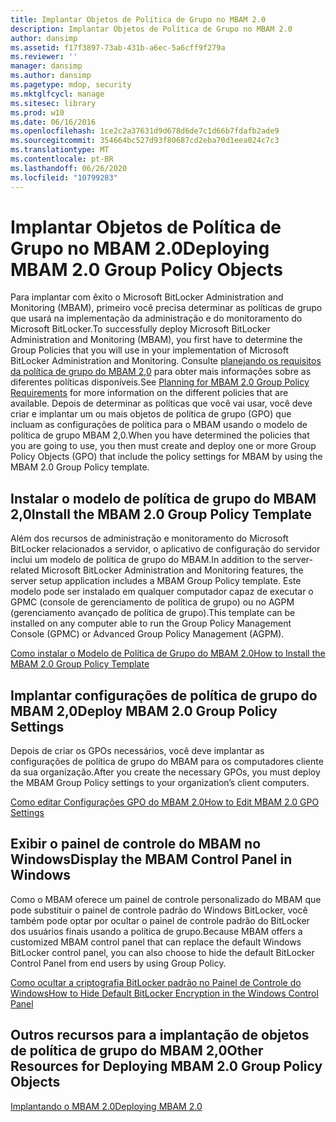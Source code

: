 ```yaml
---
title: Implantar Objetos de Política de Grupo no MBAM 2.0
description: Implantar Objetos de Política de Grupo no MBAM 2.0
author: dansimp
ms.assetid: f17f3897-73ab-431b-a6ec-5a6cff9f279a
ms.reviewer: ''
manager: dansimp
ms.author: dansimp
ms.pagetype: mdop, security
ms.mktglfcycl: manage
ms.sitesec: library
ms.prod: w10
ms.date: 06/16/2016
ms.openlocfilehash: 1ce2c2a37631d9d678d6de7c1d66b7fdafb2ade9
ms.sourcegitcommit: 354664bc527d93f80687cd2eba70d1eea024c7c3
ms.translationtype: MT
ms.contentlocale: pt-BR
ms.lasthandoff: 06/26/2020
ms.locfileid: "10799283"
---
```

# <span data-ttu-id="16997-103">Implantar Objetos de Política de Grupo no MBAM 2.0</span><span class="sxs-lookup"><span data-stu-id="16997-103">Deploying MBAM 2.0 Group Policy Objects</span></span>


<span data-ttu-id="16997-104">Para implantar com êxito o Microsoft BitLocker Administration and Monitoring (MBAM), primeiro você precisa determinar as políticas de grupo que usará na implementação da administração e do monitoramento do Microsoft BitLocker.</span><span class="sxs-lookup"><span data-stu-id="16997-104">To successfully deploy Microsoft BitLocker Administration and Monitoring (MBAM), you first have to determine the Group Policies that you will use in your implementation of Microsoft BitLocker Administration and Monitoring.</span></span> <span data-ttu-id="16997-105">Consulte [planejando os requisitos da política de grupo do MBAM 2,0](planning-for-mbam-20-group-policy-requirements-mbam-2.md) para obter mais informações sobre as diferentes políticas disponíveis.</span><span class="sxs-lookup"><span data-stu-id="16997-105">See [Planning for MBAM 2.0 Group Policy Requirements](planning-for-mbam-20-group-policy-requirements-mbam-2.md) for more information on the different policies that are available.</span></span> <span data-ttu-id="16997-106">Depois de determinar as políticas que você vai usar, você deve criar e implantar um ou mais objetos de política de grupo (GPO) que incluam as configurações de política para o MBAM usando o modelo de política de grupo MBAM 2,0.</span><span class="sxs-lookup"><span data-stu-id="16997-106">When you have determined the policies that you are going to use, you then must create and deploy one or more Group Policy Objects (GPO) that include the policy settings for MBAM by using the MBAM 2.0 Group Policy template.</span></span>

## <span data-ttu-id="16997-107">Instalar o modelo de política de grupo do MBAM 2,0</span><span class="sxs-lookup"><span data-stu-id="16997-107">Install the MBAM 2.0 Group Policy Template</span></span>


<span data-ttu-id="16997-108">Além dos recursos de administração e monitoramento do Microsoft BitLocker relacionados a servidor, o aplicativo de configuração do servidor inclui um modelo de política de grupo do MBAM.</span><span class="sxs-lookup"><span data-stu-id="16997-108">In addition to the server-related Microsoft BitLocker Administration and Monitoring features, the server setup application includes a MBAM Group Policy template.</span></span> <span data-ttu-id="16997-109">Este modelo pode ser instalado em qualquer computador capaz de executar o GPMC (console de gerenciamento de política de grupo) ou no AGPM (gerenciamento avançado de política de grupo).</span><span class="sxs-lookup"><span data-stu-id="16997-109">This template can be installed on any computer able to run the Group Policy Management Console (GPMC) or Advanced Group Policy Management (AGPM).</span></span>

[<span data-ttu-id="16997-110">Como instalar o Modelo de Política de Grupo do MBAM 2.0</span><span class="sxs-lookup"><span data-stu-id="16997-110">How to Install the MBAM 2.0 Group Policy Template</span></span>](how-to-install-the-mbam-20-group-policy-template-mbam-2.md)

## <span data-ttu-id="16997-111">Implantar configurações de política de grupo do MBAM 2,0</span><span class="sxs-lookup"><span data-stu-id="16997-111">Deploy MBAM 2.0 Group Policy Settings</span></span>


<span data-ttu-id="16997-112">Depois de criar os GPOs necessários, você deve implantar as configurações de política de grupo do MBAM para os computadores cliente da sua organização.</span><span class="sxs-lookup"><span data-stu-id="16997-112">After you create the necessary GPOs, you must deploy the MBAM Group Policy settings to your organization’s client computers.</span></span>

[<span data-ttu-id="16997-113">Como editar Configurações GPO do MBAM 2.0</span><span class="sxs-lookup"><span data-stu-id="16997-113">How to Edit MBAM 2.0 GPO Settings</span></span>](how-to-edit-mbam-20-gpo-settings-mbam-2.md)

## <span data-ttu-id="16997-114">Exibir o painel de controle do MBAM no Windows</span><span class="sxs-lookup"><span data-stu-id="16997-114">Display the MBAM Control Panel in Windows</span></span>


<span data-ttu-id="16997-115">Como o MBAM oferece um painel de controle personalizado do MBAM que pode substituir o painel de controle padrão do Windows BitLocker, você também pode optar por ocultar o painel de controle padrão do BitLocker dos usuários finais usando a política de grupo.</span><span class="sxs-lookup"><span data-stu-id="16997-115">Because MBAM offers a customized MBAM control panel that can replace the default Windows BitLocker control panel, you can also choose to hide the default BitLocker Control Panel from end users by using Group Policy.</span></span>

[<span data-ttu-id="16997-116">Como ocultar a criptografia BitLocker padrão no Painel de Controle do Windows</span><span class="sxs-lookup"><span data-stu-id="16997-116">How to Hide Default BitLocker Encryption in the Windows Control Panel</span></span>](how-to-hide-default-bitlocker-encryption-in-the-windows-control-panel-mbam-2.md)

## <span data-ttu-id="16997-117">Outros recursos para a implantação de objetos de política de grupo do MBAM 2,0</span><span class="sxs-lookup"><span data-stu-id="16997-117">Other Resources for Deploying MBAM 2.0 Group Policy Objects</span></span>


[<span data-ttu-id="16997-118">Implantando o MBAM 2.0</span><span class="sxs-lookup"><span data-stu-id="16997-118">Deploying MBAM 2.0</span></span>](deploying-mbam-20-mbam-2.md)

 

 





